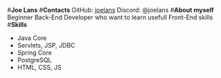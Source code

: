 #**Joe Lans**
#**Contacts**
GitHub: [joelans](https://github.com/joelans)
Discord: @joelans
#**About myself**
Beginner Back-End Developer who want to learn usefull Front-End skills
#**Skills**
* Java Core
* Servlets, JSP, JDBC
* Spring Core
* PostgreSQL
* HTML, CSS, JS
